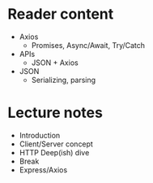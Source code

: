 # Reader content

- Axios
  - Promises, Async/Await, Try/Catch
- APIs
  - JSON + Axios
- JSON
  - Serializing, parsing
# Lecture notes

- Introduction
- Client/Server concept
- HTTP Deep(ish) dive
- Break
- Express/Axios
